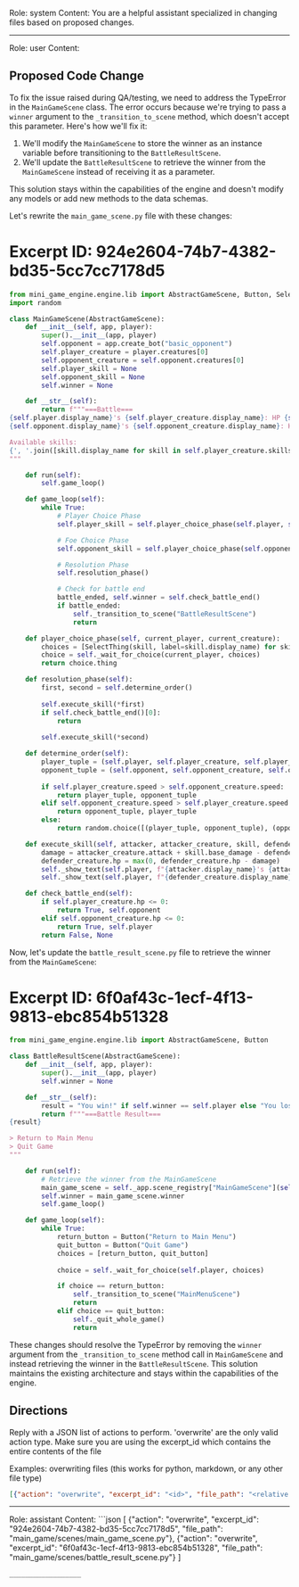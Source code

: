 Role: system
Content: You are a helpful assistant specialized in changing files based on proposed changes.
__________________
Role: user
Content: 
## Proposed Code Change
To fix the issue raised during QA/testing, we need to address the TypeError in the `MainGameScene` class. The error occurs because we're trying to pass a `winner` argument to the `_transition_to_scene` method, which doesn't accept this parameter. Here's how we'll fix it:

1. We'll modify the `MainGameScene` to store the winner as an instance variable before transitioning to the `BattleResultScene`.
2. We'll update the `BattleResultScene` to retrieve the winner from the `MainGameScene` instead of receiving it as a parameter.

This solution stays within the capabilities of the engine and doesn't modify any models or add new methods to the data schemas.

Let's rewrite the `main_game_scene.py` file with these changes:

# Excerpt ID: 924e2604-74b7-4382-bd35-5cc7cc7178d5
```python main_game/scenes/main_game_scene.py
from mini_game_engine.engine.lib import AbstractGameScene, Button, SelectThing
import random

class MainGameScene(AbstractGameScene):
    def __init__(self, app, player):
        super().__init__(app, player)
        self.opponent = app.create_bot("basic_opponent")
        self.player_creature = player.creatures[0]
        self.opponent_creature = self.opponent.creatures[0]
        self.player_skill = None
        self.opponent_skill = None
        self.winner = None

    def __str__(self):
        return f"""===Battle===
{self.player.display_name}'s {self.player_creature.display_name}: HP {self.player_creature.hp}/{self.player_creature.max_hp}
{self.opponent.display_name}'s {self.opponent_creature.display_name}: HP {self.opponent_creature.hp}/{self.opponent_creature.max_hp}

Available skills:
{', '.join([skill.display_name for skill in self.player_creature.skills])}
"""

    def run(self):
        self.game_loop()

    def game_loop(self):
        while True:
            # Player Choice Phase
            self.player_skill = self.player_choice_phase(self.player, self.player_creature)

            # Foe Choice Phase
            self.opponent_skill = self.player_choice_phase(self.opponent, self.opponent_creature)

            # Resolution Phase
            self.resolution_phase()

            # Check for battle end
            battle_ended, self.winner = self.check_battle_end()
            if battle_ended:
                self._transition_to_scene("BattleResultScene")
                return

    def player_choice_phase(self, current_player, current_creature):
        choices = [SelectThing(skill, label=skill.display_name) for skill in current_creature.skills]
        choice = self._wait_for_choice(current_player, choices)
        return choice.thing

    def resolution_phase(self):
        first, second = self.determine_order()
        
        self.execute_skill(*first)
        if self.check_battle_end()[0]:
            return
        
        self.execute_skill(*second)

    def determine_order(self):
        player_tuple = (self.player, self.player_creature, self.player_skill, self.opponent_creature)
        opponent_tuple = (self.opponent, self.opponent_creature, self.opponent_skill, self.player_creature)
        
        if self.player_creature.speed > self.opponent_creature.speed:
            return player_tuple, opponent_tuple
        elif self.opponent_creature.speed > self.player_creature.speed:
            return opponent_tuple, player_tuple
        else:
            return random.choice([(player_tuple, opponent_tuple), (opponent_tuple, player_tuple)])

    def execute_skill(self, attacker, attacker_creature, skill, defender_creature):
        damage = attacker_creature.attack + skill.base_damage - defender_creature.defense
        defender_creature.hp = max(0, defender_creature.hp - damage)
        self._show_text(self.player, f"{attacker.display_name}'s {attacker_creature.display_name} used {skill.display_name}!")
        self._show_text(self.player, f"{defender_creature.display_name} took {damage} damage!")

    def check_battle_end(self):
        if self.player_creature.hp <= 0:
            return True, self.opponent
        elif self.opponent_creature.hp <= 0:
            return True, self.player
        return False, None
```

Now, let's update the `battle_result_scene.py` file to retrieve the winner from the `MainGameScene`:

# Excerpt ID: 6f0af43c-1ecf-4f13-9813-ebc854b51328
```python main_game/scenes/battle_result_scene.py
from mini_game_engine.engine.lib import AbstractGameScene, Button

class BattleResultScene(AbstractGameScene):
    def __init__(self, app, player):
        super().__init__(app, player)
        self.winner = None

    def __str__(self):
        result = "You win!" if self.winner == self.player else "You lose!"
        return f"""===Battle Result===
{result}

> Return to Main Menu
> Quit Game
"""

    def run(self):
        # Retrieve the winner from the MainGameScene
        main_game_scene = self._app.scene_registry["MainGameScene"](self._app, self.player)
        self.winner = main_game_scene.winner
        self.game_loop()

    def game_loop(self):
        while True:
            return_button = Button("Return to Main Menu")
            quit_button = Button("Quit Game")
            choices = [return_button, quit_button]
            
            choice = self._wait_for_choice(self.player, choices)

            if choice == return_button:
                self._transition_to_scene("MainMenuScene")
                return
            elif choice == quit_button:
                self._quit_whole_game()
                return
```

These changes should resolve the TypeError by removing the `winner` argument from the `_transition_to_scene` method call in `MainGameScene` and instead retrieving the winner in the `BattleResultScene`. This solution maintains the existing architecture and stays within the capabilities of the engine.

## Directions
Reply with a JSON list of actions to perform. 'overwrite' are the only valid action type. 
Make sure you are using the excerpt_id which contains the entire contents of the file

Examples:
overwriting files (this works for python, markdown, or any other file type)
```json output_example1
[{"action": "overwrite", "excerpt_id": "<id>", "file_path": "<relative file path>"}]
```

__________________
Role: assistant
Content: ```json
[
    {"action": "overwrite", "excerpt_id": "924e2604-74b7-4382-bd35-5cc7cc7178d5", "file_path": "main_game/scenes/main_game_scene.py"},
    {"action": "overwrite", "excerpt_id": "6f0af43c-1ecf-4f13-9813-ebc854b51328", "file_path": "main_game/scenes/battle_result_scene.py"}
]
```
__________________
